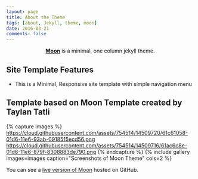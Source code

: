 ```yaml
---
layout: page
title: About the Theme
tags: [about, Jekyll, theme, moon]
date: 2016-03-21
comments: false
---
```

    
<center><a href="http://sapexperts.github.io"><b>Moon</b></a> is a minimal, one column jekyll theme.</center>

## Site Template Features
* This is a Minimal, Responsive site  template with  simple navigation menu


## Template based  on  Moon Template created  by  Taylan Tatli 

 
{% capture images %}
    https://cloud.githubusercontent.com/assets/754514/14509720/61c61058-01d6-11e6-93ab-0918515ecd56.png
    https://cloud.githubusercontent.com/assets/754514/14509716/61ac6c8e-01d6-11e6-879f-8308883de790.png
{% endcapture %}
{% include gallery images=images caption="Screenshots of Moon Theme" cols=2 %}

You  can see a [live version of Moon](http://taylantatli.github.io/Moon) hosted on GitHub.


